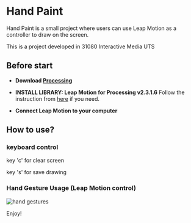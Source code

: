 # Hand Paint

Hand Paint is a small project where users can use Leap Motion as a controller to draw on the screen.

This is a project developed in 31080 Interactive Media UTS

## Before start

* **Download [Processing](https://processing.org/)**
  
* **INSTALL LIBRARY: Leap Motion for Processing v2.3.1.6**
  Follow the instruction from [here](https://github.com/nok/leap-motion-processing#license) if you need.

* **Connect Leap Motion to your computer**


## How to use?

### keyboard control

key 'c' for clear screen

key 's' for save drawing

### Hand Gesture Usage (Leap Motion control)

![hand gestures](https://github.com/Zavier-SE/Painting_Board/blob/master/data/instruction.png)


Enjoy!
